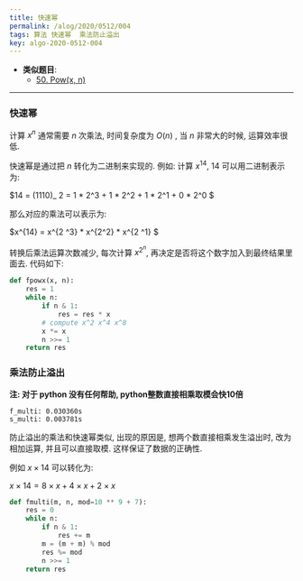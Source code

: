 ```yaml
---
title: 快速幂
permalink: /alog/2020/0512/004
tags: 算法 快速幂  乘法防止溢出
key: algo-2020-0512-004
---
```

- __类似题目__:
    - [50. Pow(x, n)](/leetcode/2020/0511/007)

---

### 快速幂
计算 $x^ n$ 通常需要 $n$ 次乘法, 时间复杂度为 $O(n)$ , 当 $n$ 非常大的时候, 运算效率很低.

快速幂是通过把 $n$ 转化为二进制来实现的. 例如: 计算 $x^{14}$, 14 可以用二进制表示为:

$14 = (1110)_ 2 = 1 * 2^3 + 1 * 2^2 + 1 * 2^1 + 0 * 2^0 $

那么对应的乘法可以表示为:

$x^{14} = x^{2 ^3} * x^{2^2} * x^{2 ^1} $

转换后乘法运算次数减少, 每次计算 $x^{2^n}$, 再决定是否将这个数字加入到最终结果里面去. 代码如下:

```python
def fpowx(x, n):
    res = 1
    while n:
        if n & 1:
            res = res * x
        # compute x^2 x^4 x^8
        x *= x
        n >>= 1
    return res
```

### 乘法防止溢出
__注: 对于 python 没有任何帮助, python整数直接相乘取模会快10倍__
```
f_multi: 0.030360s
s_multi: 0.003781s
```
防止溢出的乘法和快速幂类似, 出现的原因是, 想两个数直接相乘发生溢出时, 改为相加运算, 并且可以直接取模. 这样保证了数据的正确性.

例如 $x\times 14$ 可以转化为:

$x\times 14 = 8\times x + 4\times x + 2\times x$

```python
def fmulti(m, n, mod=10 ** 9 + 7):
    res = 0
    while n:
        if n & 1:
            res += m
        m = (m + m) % mod
        res %= mod
        n >>= 1
    return res
```
